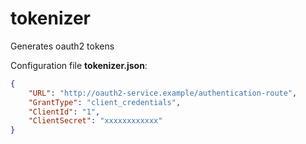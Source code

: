 # tokenizer

Generates oauth2 tokens


Configuration file **tokenizer.json**:

```json
{
    "URL": "http://oauth2-service.example/authentication-route",
    "GrantType": "client_credentials",
    "ClientId": "1",
    "ClientSecret": "xxxxxxxxxxxx"
}
```
